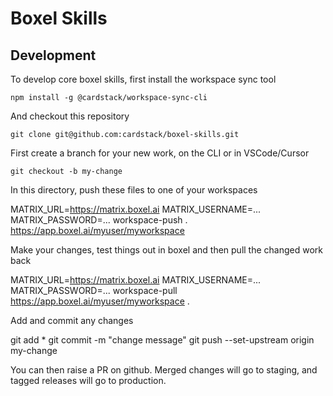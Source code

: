 # Boxel Skills

## Development

To develop core boxel skills, first install the workspace sync tool

    npm install -g @cardstack/workspace-sync-cli

And checkout this repository

    git clone git@github.com:cardstack/boxel-skills.git

First create a branch for your new work, on the CLI or in VSCode/Cursor 

    git checkout -b my-change

In this directory, push these files to one of your workspaces

   MATRIX_URL=https://matrix.boxel.ai MATRIX_USERNAME=... MATRIX_PASSWORD=... workspace-push . https://app.boxel.ai/myuser/myworkspace

Make your changes, test things out in boxel and then pull the changed work back

   MATRIX_URL=https://matrix.boxel.ai MATRIX_USERNAME=... MATRIX_PASSWORD=... workspace-pull https://app.boxel.ai/myuser/myworkspace . 

Add and commit any changes

   git add  *
   git commit -m "change message"
   git push --set-upstream origin my-change


You can then raise a PR on github. Merged changes will go to staging, and tagged releases will go to production.

